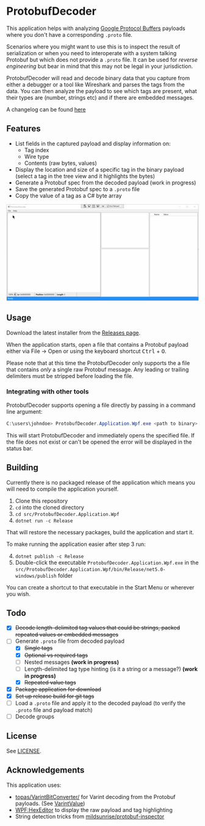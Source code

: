 # ProtobufDecoder

This application helps with analyzing [Google Protocol Buffers](https://developers.google.com/protocol-buffers) payloads where you don't have a corresponding `.proto` file.

Scenarios where you might want to use this is to inspect the result of serialization or when you need to interoperate with a system talking Protobuf but which does not provide a `.proto` file. 
It can be used for _reverse engineering_ but bear in mind that this may not be legal in your jurisdiction.

ProtobufDecoder will read and decode binary data that you capture from either a debugger or a tool like Wireshark and parses the tags from the data.
You can then analyze the payload to see which tags are present, what their types are (number, strings etc) and if there are embedded messages.

A changelog can be found [here](Changelog.md)

## Features

- List fields in the captured payload and display information on:
  - Tag index
  - Wire type
  - Contents (raw bytes, values) 
- Display the location and size of a specific tag in the binary payload (select a tag in the tree view and it highlights the bytes)
- Generate a Protobuf spec from the decoded payload (work in progress)
- Save the generated Protobuf spec to a `.proto` file
- Copy the value of a tag as a C# byte array

![animated application demo](./app-demo.gif)

## Usage

Download the latest installer from the [Releases page](https://github.com/sandermvanvliet/ProtobufDecoder/releases).


When the application starts, open a file that contains a Protobuf payload either via File -> Open or using the keyboard shortcut <kbd>Ctrl</kbd> + <kbd>O</kbd>.

Please note that at this time the ProtobufDecoder only supports the a file that contains _only_ a single raw Protobuf message. Any leading or trailing delimiters must be stripped before loading the file.

### Integrating with other tools

ProtobufDecoder supports opening a file directly by passing in a command line argument:

```PowerShell
C:\users\johndoe> ProtobufDecoder.Application.Wpf.exe <path to binary>
```

This will start ProtobufDecoder and immediately opens the specified file. If the file does not exist or can't be opened the error will be displayed in the status bar.

## Building

Currently there is no packaged release of the application which means you will need to compile the application yourself.

1. Clone this repository
2. `cd` into the cloned directory
3. `cd src/ProtobufDecoder.Application.Wpf`
4. `dotnet run -c Release`

That will restore the necessary packages, build the application and start it.

To make running the application easier after step 3 run:

4. `dotnet publish -c Release`
5. Double-click the executable `ProtobufDecoder.Application.Wpf.exe` in the `src/ProtobufDecoder.Application.Wpf/bin/Release/net5.0-windows/publish` folder

You can create a shortcut to that executable in the Start Menu or wherever you wish.

## Todo

- [X] ~~Decode length-delimited tag values that could be strings, packed repeated values or embedded messages~~
- [ ] Generate `.proto` file from decoded payload
  - [x] ~~Single tags~~
  - [x] ~~Optional vs required tags~~
  - [ ] Nested messages **(work in progress)**
  - [ ] Length-delimited tag type hinting (is it a string or a message?) **(work in progress)**
  - [x] ~~Repeated value tags~~
- [x] ~~Package application for download~~
- [x] ~~Set up release build for git tags~~
- [ ] Load a `.proto` file and apply it to the decoded payload (to verify the `.proto` file and payload match)
- [ ] Decode groups

## License

See [LICENSE](./LICENSE).

## Acknowledgements

This application uses:

- [topas/VarintBitConverter/](https://github.com/topas/VarintBitConverter/) for Varint decoding from the Protobuf payloads. (See [VarintValue](./src/ProtobufDecoder/VarintValue.cs))
- [WPF:HexEditor](https://github.com/abbaye/WPFHexEditorControl) to display the raw payload and tag highlighting
- String detection tricks from [mildsunrise/protobuf-inspector](https://github.com/mildsunrise/protobuf-inspector)